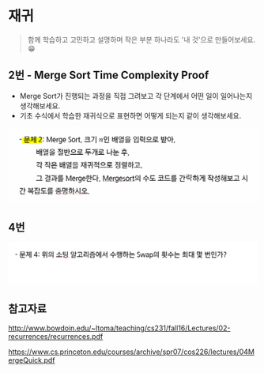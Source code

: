 # 재귀

> 함께 학습하고 고민하고 설명하며 작은 부분 하나라도 '내 것'으로 만들어보세요. 😁

## 2번 - Merge Sort Time Complexity Proof

- Merge Sort가 진행되는 과정을 직접 그려보고 각 단계에서 어떤 일이 일어나는지 생각해보세요.
- 기초 수식에서 학습한 재귀식으로 표현하면 어떻게 되는지 같이 생각해보세요.

![재귀_2](5_재귀.assets/재귀_2.PNG)

## 4번

![image-20210925231537705](5_재귀.assets/image-20210925231537705.png)

## 참고자료

http://www.bowdoin.edu/~ltoma/teaching/cs231/fall16/Lectures/02-recurrences/recurrences.pdf

https://www.cs.princeton.edu/courses/archive/spr07/cos226/lectures/04MergeQuick.pdf